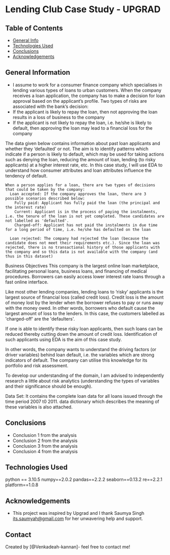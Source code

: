 # Lending Club Case Study - UPGRAD



## Table of Contents
* [General Info](#general-information)
* [Technologies Used](#technologies-used)
* [Conclusions](#conclusions)
* [Acknowledgements](#acknowledgements)

<!-- You can include any other section that is pertinent to your problem -->

## General Information
- I assume to work for a consumer finance company which specialises in lending various types of loans to urban customers. When the company receives a loan application, the company has to make a decision for loan approval based on the applicant’s profile. Two types of risks are associated with the bank’s decision:
-   If the applicant is likely to repay the loan, then not approving the loan results in a loss of business to the company
-   If the applicant is not likely to repay the loan, i.e. he/she is likely to default, then approving the loan may lead to a financial loss for the company

  The data given below contains information about past loan applicants and whether they ‘defaulted’ or not. The aim is to identify patterns which indicate if a person is likely to default, which may be used for taking actions such as denying the loan, reducing the amount of loan, lending (to risky applicants) at a higher interest rate, etc.
  In this case study, I will use EDA to understand how consumer attributes and loan attributes influence the tendency of default.
    
    When a person applies for a loan, there are two types of decisions that could be taken by the company:
      Loan accepted: If the company approves the loan, there are 3 possible scenarios described below:
        Fully paid: Applicant has fully paid the loan (the principal and the interest rate)
        Current: Applicant is in the process of paying the instalments, i.e. the tenure of the loan is not yet completed. These candidates are not labelled as 'defaulted'.
        Charged-off: Applicant has not paid the instalments in due time for a long period of time, i.e. he/she has defaulted on the loan 

      Loan rejected: The company had rejected the loan (because the candidate does not meet their requirements etc.). Since the loan was rejected, there is no transactional history of those applicants with the company and so this data is not available with the company (and thus in this dataset)
 

Business Objectives
This company is the largest online loan marketplace, facilitating personal loans, business loans, and financing of medical procedures. Borrowers can easily access lower interest rate loans through a fast online interface. 

Like most other lending companies, lending loans to ‘risky’ applicants is the largest source of financial loss (called credit loss). Credit loss is the amount of money lost by the lender when the borrower refuses to pay or runs away with the money owed. In other words, borrowers who default cause the largest amount of loss to the lenders. In this case, the customers labelled as 'charged-off' are the 'defaulters'. 

If one is able to identify these risky loan applicants, then such loans can be reduced thereby cutting down the amount of credit loss. Identification of such applicants using EDA is the aim of this case study.

In other words, the company wants to understand the driving factors (or driver variables) behind loan default, i.e. the variables which are strong indicators of default.  The company can utilise this knowledge for its portfolio and risk assessment. 

To develop our understanding of the domain, I am advised to independently research a little about risk analytics (understanding the types of variables and their significance should be enough).

Data Set:
It contains the complete loan data for all loans issued through the time period 2007 t0 2011. data dictionary which describes the meaning of these variables is also attached.


## Conclusions
- Conclusion 1 from the analysis
- Conclusion 2 from the analysis
- Conclusion 3 from the analysis
- Conclusion 4 from the analysis

<!-- You don't have to answer all the questions - just the ones relevant to your project. -->


## Technologies Used
python == 3.10.5
numpy==2.0.2
pandas==2.2.2
seaborn==0.13.2
re==2.2.1
platform==1.0.8


## Acknowledgements
- This project was inspired by Upgrad and I thank Saumya Singh <its.saumyah@gmail.com> for her unwavering help and support.

## Contact
Created by [@Venkadeah-kannan]- feel free to contact me!

